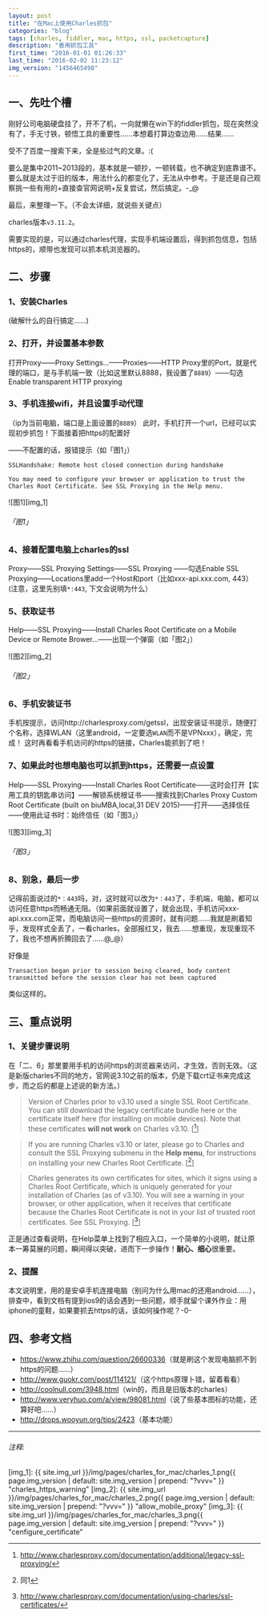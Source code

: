 ```yaml
---
layout: post
title: "在Mac上使用Charles抓包"
categories: "blog"
tags: [charles, fiddler, mac, https, ssl, packetcapture]
description: "善用抓包工具"
first_time: "2016-01-01 01:26:33"
last_time: "2016-02-02 11:23:12"
img_version: "1456465498"
---
```


## 一、先吐个槽

刚好公司电脑硬盘挂了，开不了机，一向就懒在win下的fiddler抓包，现在突然没有了，手无寸铁，顿悟工具的重要性……本想着打算边查边用……结果……

受不了百度一搜索下来，全是些过气的文章。:( 

要么是集中2011~2013段的，基本就是一顿抄，一顿转载，也不确定到底靠谱不。要么就是太过于旧的版本，用法什么的都变化了，无法从中参考。于是还是自己观察挑一些有用的+直接查官网说明+反复尝试，然后搞定。-_@

最后，来整理一下。（不会太详细，就说些关键点）

charles版本`v3.11.2`。

需要实现的是，可以通过charles代理，实现手机端设置后，得到抓包信息，包括https的，顺带也发现可以抓本机浏览器的。

## 二、步骤

### 1、安装Charles

(破解什么的自行搞定……)

### 2、打开，并设置基本参数

打开Proxy——Proxy Settings...——Proxies——HTTP Proxy里的Port，就是代理的端口，是与手机端一致（比如这里默认8888，我设置了`8889`）——勾选Enable transparent HTTP proxying

### 3、手机连接wifi，并且设置手动代理

（ip为当前电脑，端口是上面设置的`8889`）
此时，手机打开一个url，已经可以实现初步抓包！下面接着把https的配置好

——不配置的话，报错提示（如「图1」）

```
SSLHandshake: Remote host closed connection during handshake

You may need to configure your browser or application to trust the Charles Root Certificate. See SSL Proxying in the Help menu.
```

![图1][img_1]

###### 「图1」

### 4、接着配置电脑上charles的ssl

Proxy——SSL Proxying Settings——SSL Proxying ——勾选Enable SSL Proxying——Locations里add一个Host和port（比如xxx-api.xxx.com, 443）(注意，这里先别填`*:443`, 下文会说明为什么）​

### 5、获取证书

Help——SSL Proxying——Install Charles Root Certificate on a Mobile Device or Remote Brower...——出现一个弹窗（如「图2」）

![图2][img_2]

###### 「图2」

### 6、手机安装证书

手机按提示，访问http://charlesproxy.com/getssl，出现安装证书提示，随便打个名称，选择WLAN（这里android，一定要选`WLAN`而不是VPNxxx），确定，完成！
这时再看看手机访问的https的链接，Charles能抓到了吧！

### 7、如果此时也想电脑也可以抓到https，还需要一点设置

Help——SSL Proxying——Install Charles Root Certificate——这时会打开【实用工具的钥匙串访问】——解锁系统根证书——搜索找到Charles Proxy Custom Root Certificate (built on biuMBA,local,31 DEV 2015)——打开——选择信任——使用此证书时：始终信任（如「图3」）​

![图3][img_3]

###### 「图3」

### 8、别急，最后一步

记得前面说过的`*：443`吗，对，这时就可以改为`*：443`了，手机端，电脑，都可以访问任意https而畅通无阻。（如果前面就设置了，就会出现，手机访问xxx-api.xxx.com正常，而电脑访问一些https的资源时，就有问题……我就是刷着知乎，发现样式全丢了，一看charles，全部报红叉，我去……想重现，发现重现不了，我也不想再折腾回去了……@_@）

好像是

```
Transaction began prior to session being cleared, body content transmitted before the session clear has not been captured
```

类似这样的。

## 三、重点说明

### 1、关键步骤说明

在「二、6」那里要用手机的访问https的浏览器来访问，才生效，否则无效。（这是新版charles不同的地方，官网说3.10之前的版本，仍是下载crt证书来完成这步，而之后的都是上述说的新方法。）

>Version of Charles prior to v3.10 used a single SSL Root Certificate. You can still download the legacy certificate bundle here or the certificate itself here (for installing on mobile devices). Note that these certificates **will not work** on Charles v3.10. [[^note_1]]

>If you are running Charles v3.10 or later, please go to Charles and consult the SSL Proxying submenu in the **Help menu**, for instructions on installing your new Charles Root Certificate. [[^note_2]]

>Charles generates its own certificates for sites, which it signs using a Charles Root Certificate, which is uniquely generated for your installation of Charles (as of v3.10). You will see a warning in your browser, or other application, when it receives that certificate because the Charles Root Certificate is not in your list of trusted root certificates. See SSL Proxying. [[^note_3]]

正是通过查看说明，在Help菜单上找到了相应入口，一个简单的小说明，就让原本一筹莫展的问题，瞬间得以突破，进而下一步操作！**耐心、细心**很重要。

### 2、提醒

本文说明里，用的是安卓手机连接电脑（别问为什么用mac的还用android……），排查中，看到文档有提到ios9的话会遇到一些问题，顺手就留个课外作业：用iphone的童鞋，如果要抓去https的话，该如何操作呢？-0-

## 四、参考文档

* <https://www.zhihu.com/question/26600336>（就是刷这个发现电脑抓不到https的问题……）
* <http://www.guokr.com/post/114121/>（这个https原理卜错，留着看看）
* <http://coolnull.com/3948.html>（win的，而且是旧版本的charles）
* <http://www.veryhuo.com/a/view/98081.html>（说了些基本图标的功能，还算好吧……）
* <http://drops.wooyun.org/tips/2423>（基本功能）

---

###### 注释:
[^note_1]: <http://www.charlesproxy.com/documentation/additional/legacy-ssl-proxying/>
[^note_2]: 同1
[^note_3]: <http://www.charlesproxy.com/documentation/using-charles/ssl-certificates/>


[img_1]: {{ site.img_url }}/img/pages/charles_for_mac/charles_1.png{{ page.img_version | default: site.img_version | prepend: "?vvv=" }} "charles_https_warning"
[img_2]: {{ site.img_url }}/img/pages/charles_for_mac/charles_2.png{{ page.img_version | default: site.img_version | prepend: "?vvv=" }} "allow_mobile_proxy"
[img_3]: {{ site.img_url }}/img/pages/charles_for_mac/charles_3.png{{ page.img_version | default: site.img_version | prepend: "?vvv=" }} "cenfigure_certificate"
